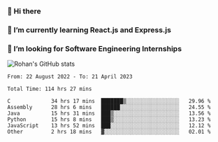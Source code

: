 ### 👋 Hi there 

<!--
**rohznmdev/rohznmdev** is a ✨ _special_ ✨ repository because its `README.md` (this file) appears on your GitHub profile.

Here are some ideas to get you started:

- 🔭 I’m currently working on ...
- 🌱 I’m currently learning Ruby and Ruby on Rails
- 👯 I’m looking to collaborate on ...
- 🤔 I’m looking for help with ...
- 💬 Ask me about ...
- 📫 How to reach me: ...
- 😄 Pronouns: ...
- ⚡ Fun fact: ...
-->
### 🌱 I’m currently learning React.js and Express.js
### 🤔 I’m looking for Software Engineering Internships
![Rohan's GitHub stats](https://github-readme-stats.vercel.app/api?username=rohznmdev&theme=dark&show_icons=true)

<!--START_SECTION:waka-->

```text
From: 22 August 2022 - To: 21 April 2023

Total Time: 114 hrs 27 mins

C             34 hrs 17 mins  ███████▒░░░░░░░░░░░░░░░░░   29.96 %
Assembly      28 hrs 6 mins   ██████░░░░░░░░░░░░░░░░░░░   24.55 %
Java          15 hrs 31 mins  ███▒░░░░░░░░░░░░░░░░░░░░░   13.56 %
Python        15 hrs 8 mins   ███▒░░░░░░░░░░░░░░░░░░░░░   13.23 %
JavaScript    13 hrs 52 mins  ███░░░░░░░░░░░░░░░░░░░░░░   12.12 %
Other         2 hrs 18 mins   ▓░░░░░░░░░░░░░░░░░░░░░░░░   02.01 %
```

<!--END_SECTION:waka-->
